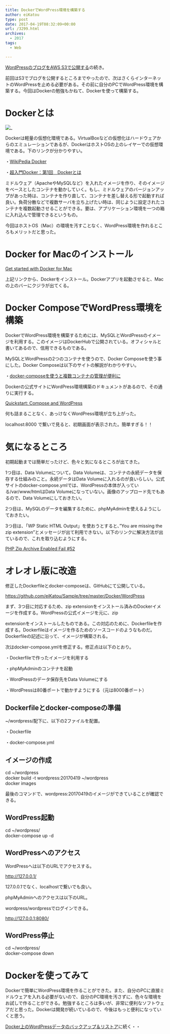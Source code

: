 ```yaml
---
title: DockerでWordPress環境を構築する
author: eiKatou
type: post
date: 2017-04-19T08:32:09+00:00
url: /3299.html
archives:
  - 2017
tags:
  - Web

---
```

[WordPressのブログをAWS S3で公開する][1]の続き。

前回はS3でブログを公開するところまでやったので、次はさくらインターネットのWordPressを止める必要がある。その前に自分のPCでWordPress環境を構築する。今回はDockerの勉強もかねて、Dockerを使って構築する。

# Dockerとは
![_](/uploads/2017/04/docker_logo.png)

Dockerは軽量の仮想化環境である。VirtualBoxなどの仮想化はハードウェアからのエミュレーションであるが、DockerはホストOSの上のレイヤーでの仮想環境である。下のリンクが分かりやすい。
  
・<a href="https://ja.wikipedia.org/wiki/Docker" target="_blank">WikiPedia Docker</a>
  
・<a href="http://www.atmarkit.co.jp/ait/articles/1701/30/news037.html" target="_blank">超入門Docker：第1回　Dockerとは</a>

ミドルウェア（ApacheやMySQLなど）を入れたイメージを作り、そのイメージをベースとしたコンテナを動かしていく。もし、ミドルウェアのバージョンアップがあった時は、コンテナを作り直して、コンテナを差し替える形で起動すれば良い。負荷分散などで複数サーバを立ち上げたい時は、同じように設定されたコンテナを複数起動させることができる。要は、アプリケーション環境を一つの箱に入れ込んで管理できるというもの。

今回はホストOS（Mac）の環境を汚すことなく、WordPress環境を作れるところもメリットだと思った。

<!--more-->

# Docker for Macのインストール

<a href="https://docs.docker.com/docker-for-mac/" target="_blank">Get started with Docker for Mac</a>
  
上記リンクから、Dockerをインストール。Dockerアプリを起動させると、Macの上のバーにクジラが出てくる。

# Docker ComposeでWordPress環境を構築

DockerでWordPress環境を構築するためには、MySQLとWordPressのイメージを利用する。このイメージはDockerHubで公開されている。オフィシャルと書いてあるので、信用できるものである。

MySQLとWordPressの2つのコンテナを使うので、Docker Composeを使う事にした。Docker Composeは以下のサイトの解説がわかりやすい。
  
・<a href="http://qiita.com/y_hokkey/items/d51e69c6ff4015e85fce" target="_blank">docker-composeを使うと複数コンテナの管理が便利に</a>

Dockerの公式サイトにWordPress環境構築のドキュメントがあるので、その通りに実行する。
  
<a href="https://docs.docker.com/compose/wordpress/" target="_blank">Quickstart: Compose and WordPress</a>

何も詰まることなく、あっけなくWordPress環境が立ち上がった。
  
localhost:8000 で繋いで見ると、初期画面が表示された。簡単すぎる！！

# 気になるところ

初期起動までは簡単だったけど、色々と気になるところが出てきた。

1つ目は、Data Volumeについて。Data Volumeは、コンテナの永続データを保存する仕組みのこと。永続データはData Volumeに入れるのが良いらしい。公式サイトのdocker-compose.ymlでは、WordPressの本体が入っている/var/www/htmlはData Volumeになっていない。画像のアップロード先でもあるので、Data Volumeにしておきたい。

2つ目は、MySQLのデータを編集するために、phpMyAdminを使えるようにしておきたい。

3つ目は、「WP Static HTML Output」を使おうとすると、&#8221;You are missing the zip extension”とメッセージが出て利用できない。以下のリンクに解決方法が出ているので、これを取り込むようにする。
  
<a href="https://github.com/docker-library/php/issues/52" target="_blank">PHP Zip Archive Enabled Fail #52</a>

# オレオレ版に改造

修正したDockerfileとdocker-composeは、GitHubにて公開している。
  
<a href="https://github.com/eiKatou/Sample/tree/master/Docker/WordPress" target="_blank">https://github.com/eiKatou/Sample/tree/master/Docker/WordPress</a>

まず、3つ目に対応するため、zip extensionをインストール済みのDockerイメージを作成する。WordPressの公式イメージを元に、zip
   
extensionをインストールしたものである。この対応のために、Dockerfileを作成する。Dockerfileはイメージを作るためのソースコードのようなものだ。Dockerfileの記述に沿って、イメージが構築される。

次はdocker-compose.ymlを修正する。修正点は以下のとおり。
  
・Dockerfileで作ったイメージを利用する
  
・phpMyAdminのコンテナを起動
  
・WordPressのデータ保存先をData Volumeにする
  
・WordPressは80番ポートで動かすようにする（元は8000番ポート） 

## Dockerfileとdocker-composeの準備

~/wordpress/配下に、以下の2ファイルを配置。
  
・Dockerfile
  
・docker-compose.yml

## イメージの作成

<div class="code_box">
  cd ~/wordpress<br /> docker build -t wordpress:20170419 ~/wordpress<br /> docker images
</div>

最後のコマンドで、wordpress:20170419のイメージができていることが確認できる。 

## WordPress起動

<div class="code_box">
  cd ~/wordpress/<br /> docker-compose up -d
</div>

## WordPressへのアクセス

WordPressへは以下のURLでアクセスする。
  
<a href="http://127.0.0.1/" target="_blank">http://127.0.0.1/</a>
  
127.0.0.1でなく、localhostで繋いでも良い。

phpMyAdminへのアクセスは以下のURL。
  
wordpress/wordpressでログインできる。
  
<a href="http://127.0.0.1:8080/" target="_blank">http://127.0.0.1:8080/</a> 

## WordPress停止

<div class="code_box">
  cd ~/wordpress/<br /> docker-compose down
</div>

# Dockerを使ってみて

Dockerで簡単にWordPress環境を作ることができた。また、自分のPCに直接ミドルウェアを入れる必要がないので、自分のPC環境を汚さずに、色々な環境をお試しで作ることができる。勉強するところは多いが、非常に便利なソフトウェアだと思った。Dockerは開発が続いているので、今後はもっと便利になっていくと思う。 

<a href="./3350.html" target="_blank">Docker上のWordPressデータのバックアップ＆リストア</a>に続く・・

 [1]: ./3247.html

